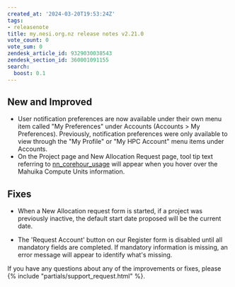 ```yaml
---
created_at: '2024-03-20T19:53:24Z'
tags:
- releasenote
title: my.nesi.org.nz release notes v2.21.0
vote_count: 0
vote_sum: 0
zendesk_article_id: 9329030038543
zendesk_section_id: 360001091155
search:
  boost: 0.1
---
```


## New and Improved

- User notification preferences are now available under their own menu
    item called "My Preferences" under Accounts (Accounts &gt; My
    Preferences). Previously, notification preferences were only
    available to view through the "My Profile" or "My HPC Account" menu
    items under Accounts.
- On the Project page and New Allocation Request page, tool tip text
    referring to
    [nn\_corehour\_usage](../../../Scientific_Computing/Scientific_Computing_old/Running_Jobs_on_Maui_and_Mahuika/Checking_your_projects_usage_using_nn_corehour_usage.md)
    will appear when you hover over the Mahuika Compute Units
    information.

## Fixes

- When a New Allocation request form is started, if a project was
    previously inactive, the default start date proposed will be the
    current date.

- The 'Request Account' button on our Register form is disabled until
    all mandatory fields are completed. If mandatory information is
    missing, an error message will appear to identify what's missing.

If you have any questions about any of the improvements or fixes, please
{% include "partials/support_request.html" %}.
